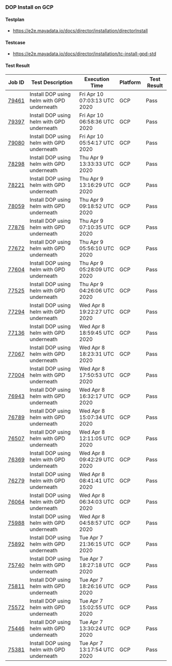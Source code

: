 ### DOP Install on GCP

#### Testplan

- https://e2e.mayadata.io/docs/director/installation/directorInstall

#### Testcase

- https://e2e.mayadata.io/docs/director/installation/tc-install-gpd-std

#### Test Result

| Job ID |   Test Description         | Execution Time | Platform |Test Result   |
 |---------|---------------------------| --------------| -------- |--------|
|     <a href= "https://gitlab.mayadata.io/oep/oep-e2e-gcp/-/jobs/79461">79461</a>           |  Install DOP using helm with GPD underneath           | Fri Apr 10 07:03:13 UTC 2020  | GCP | Pass |
|     <a href= "https://gitlab.mayadata.io/oep/oep-e2e-gcp/-/jobs/79397">79397</a>           |  Install DOP using helm with GPD underneath           | Fri Apr 10 06:58:36 UTC 2020  | GCP | Pass |
|     <a href= "https://gitlab.mayadata.io/oep/oep-e2e-gcp/-/jobs/79080">79080</a>           |  Install DOP using helm with GPD underneath           | Fri Apr 10 05:54:17 UTC 2020  | GCP | Pass |
|     <a href= "https://gitlab.mayadata.io/oep/oep-e2e-gcp/-/jobs/78298">78298</a>           |  Install DOP using helm with GPD underneath           | Thu Apr  9 13:33:33 UTC 2020  | GCP | Pass |
|     <a href= "https://gitlab.mayadata.io/oep/oep-e2e-gcp/-/jobs/78221">78221</a>           |  Install DOP using helm with GPD underneath           | Thu Apr  9 13:16:29 UTC 2020  | GCP | Pass |
|     <a href= "https://gitlab.mayadata.io/oep/oep-e2e-gcp/-/jobs/78059">78059</a>           |  Install DOP using helm with GPD underneath           | Thu Apr  9 09:18:52 UTC 2020  | GCP | Pass |
|     <a href= "https://gitlab.mayadata.io/oep/oep-e2e-gcp/-/jobs/77876">77876</a>           |  Install DOP using helm with GPD underneath           | Thu Apr  9 07:10:35 UTC 2020  | GCP | Pass |
|     <a href= "https://gitlab.mayadata.io/oep/oep-e2e-gcp/-/jobs/77672">77672</a>           |  Install DOP using helm with GPD underneath           | Thu Apr  9 05:56:10 UTC 2020  | GCP | Pass |
|     <a href= "https://gitlab.mayadata.io/oep/oep-e2e-gcp/-/jobs/77604">77604</a>           |  Install DOP using helm with GPD underneath           | Thu Apr  9 05:28:09 UTC 2020  | GCP | Pass |
|     <a href= "https://gitlab.mayadata.io/oep/oep-e2e-gcp/-/jobs/77525">77525</a>           |  Install DOP using helm with GPD underneath           | Thu Apr  9 04:26:06 UTC 2020  | GCP | Pass |
|     <a href= "https://gitlab.mayadata.io/oep/oep-e2e-gcp/-/jobs/77294">77294</a>           |  Install DOP using helm with GPD underneath           | Wed Apr  8 19:22:27 UTC 2020  | GCP | Pass |
|     <a href= "https://gitlab.mayadata.io/oep/oep-e2e-gcp/-/jobs/77136">77136</a>           |  Install DOP using helm with GPD underneath           | Wed Apr  8 18:59:45 UTC 2020  | GCP | Pass |
|     <a href= "https://gitlab.mayadata.io/oep/oep-e2e-gcp/-/jobs/77067">77067</a>           |  Install DOP using helm with GPD underneath           | Wed Apr  8 18:23:31 UTC 2020  | GCP | Pass |
|     <a href= "https://gitlab.mayadata.io/oep/oep-e2e-gcp/-/jobs/77004">77004</a>           |  Install DOP using helm with GPD underneath           | Wed Apr  8 17:50:53 UTC 2020  | GCP | Pass |
|     <a href= "https://gitlab.mayadata.io/oep/oep-e2e-gcp/-/jobs/76943">76943</a>           |  Install DOP using helm with GPD underneath           | Wed Apr  8 16:32:17 UTC 2020  | GCP | Pass |
|     <a href= "https://gitlab.mayadata.io/oep/oep-e2e-gcp/-/jobs/76789">76789</a>           |  Install DOP using helm with GPD underneath           | Wed Apr  8 15:07:34 UTC 2020  | GCP | Pass |
|     <a href= "https://gitlab.mayadata.io/oep/oep-e2e-gcp/-/jobs/76507">76507</a>           |  Install DOP using helm with GPD underneath           | Wed Apr  8 12:11:05 UTC 2020  | GCP | Pass |
|     <a href= "https://gitlab.mayadata.io/oep/oep-e2e-gcp/-/jobs/76369">76369</a>           |  Install DOP using helm with GPD underneath           | Wed Apr  8 09:42:29 UTC 2020  | GCP | Pass |
|     <a href= "https://gitlab.mayadata.io/oep/oep-e2e-gcp/-/jobs/76279">76279</a>           |  Install DOP using helm with GPD underneath           | Wed Apr  8 08:41:41 UTC 2020  | GCP | Pass |
|     <a href= "https://gitlab.mayadata.io/oep/oep-e2e-gcp/-/jobs/76064">76064</a>           |  Install DOP using helm with GPD underneath           | Wed Apr  8 06:34:03 UTC 2020  | GCP | Pass |
|     <a href= "https://gitlab.mayadata.io/oep/oep-e2e-gcp/-/jobs/75988">75988</a>           |  Install DOP using helm with GPD underneath           | Wed Apr  8 04:58:57 UTC 2020  | GCP | Pass |
|     <a href= "https://gitlab.mayadata.io/oep/oep-e2e-gcp/-/jobs/75892">75892</a>           |  Install DOP using helm with GPD underneath           | Tue Apr  7 21:36:15 UTC 2020  | GCP | Pass |
|     <a href= "https://gitlab.mayadata.io/oep/oep-e2e-gcp/-/jobs/75740">75740</a>           |  Install DOP using helm with GPD underneath           | Tue Apr  7 18:27:18 UTC 2020  | GCP | Pass |
|     <a href= "https://gitlab.mayadata.io/oep/oep-e2e-gcp/-/jobs/75811">75811</a>           |  Install DOP using helm with GPD underneath           | Tue Apr  7 18:26:16 UTC 2020  | GCP | Pass |
|     <a href= "https://gitlab.mayadata.io/oep/oep-e2e-gcp/-/jobs/75572">75572</a>           |  Install DOP using helm with GPD underneath           | Tue Apr  7 15:02:55 UTC 2020  | GCP | Pass |
|     <a href= "https://gitlab.mayadata.io/oep/oep-e2e-gcp/-/jobs/75446">75446</a>           |  Install DOP using helm with GPD underneath           | Tue Apr  7 13:30:24 UTC 2020  | GCP | Pass |
 |    <a href= "https://gitlab.mayadata.io/oep/oep-e2e-gcp/-/jobs/75381">75381</a>   |  Install DOP using helm with GPD underneath           |  Tue Apr  7 13:17:54 UTC 2020     |GCP  |Pass  |
